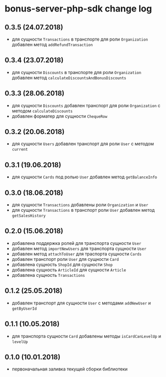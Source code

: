 # bonus-server-php-sdk change log

## 0.3.5 (24.07.2018)
- для сущности `Transactions` в транспорте для роли `Organization` добавлен метод `addRefundTransaction`

## 0.3.4 (23.07.2018)
- для сущности `Discounts` в транспорте для роли `Organization` добавлен метод `calculateDiscountsAndBonusDiscounts`

## 0.3.3 (28.06.2018)
- для сущности `Discounts` добавлен транспорт для роли `Organization` с методом `calculateDiscounts`
- добавлен форматер для сущности `ChequeRow`

## 0.3.2 (20.06.2018)
- для сущности `Users` добавлен транспорт для роли `User` с методом `current`

## 0.3.1 (19.06.2018)
- для сущности `Cards` под ролью `User` добавлен метод `getBalanceInfo`

## 0.3.0 (18.06.2018)
- для сущности `Transactions` добавлены роли `Organization` и `User`
- для сущности `Transactions` в транспорт роли `User` добавлен метод `getSalesHistory`

## 0.2.0 (15.06.2018)
- добавлена поддержка ролей для транспорта сущности `User`
- добавлен метод `importNewUsers` для транспорта сущности `User`
- добавлен метод `attachToUser` для траспорта сущности `Cards`
- добавлен транспорт роли `User` для сущности `Card`
- добавлена сущность `ShopId` для сущности `Shop`
- добавлена сущность `ArticleId` для сущности `Article`
- добавлена сущность `Transactions`

## 0.1.2 (25.05.2018)
- добавлен транспорт для сущности `User` c методами `addNewUser` и `getByUserId`

## 0.1.1 (10.05.2018)
- для транспорта сущности `Card` добавлены методы `isCardCanLevelUp` и `levelUp` 

## 0.1.0 (10.01.2018)
* первоначальная заливка текущей сборки библиотеки